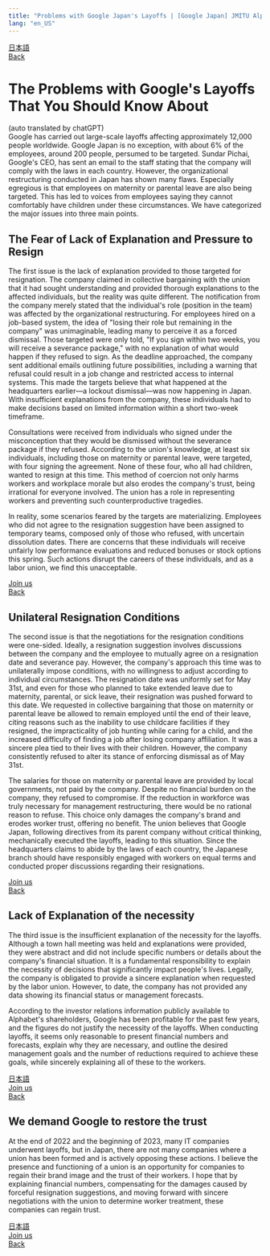 ```yaml
---
title: "Problems with Google Japan's Layoffs | [Google Japan] JMITU Alphabet Union Branch"
lang: "en_US"
---
```


[日本語](policy_layoff_jp.md)  
[Back](en.md#the-problems-with-googles-layoffs-that-you-should-know-about)

# The Problems with Google's Layoffs That You Should Know About
(auto translated by chatGPT)  
Google has carried out large-scale layoffs affecting approximately 12,000 people worldwide. Google Japan is no exception, with about 6% of the employees, around 200 people, persumed to be targeted. Sundar Pichai, Google's CEO, has sent an email to the staff stating that the company will comply with the laws in each country. However, the organizational restructuring conducted in Japan has shown many flaws. Especially egregious is that employees on maternity or parental leave are also being targeted. This has led to voices from employees saying they cannot comfortably have children under these circumstances. We have categorized the major issues into three main points.

## The Fear of Lack of Explanation and Pressure to Resign
The first issue is the lack of explanation provided to those targeted for resignation. The company claimed in collective bargaining with the union that it had sought understanding and provided thorough explanations to the affected individuals, but the reality was quite different. The notification from the company merely stated that the individual's role (position in the team) was affected by the organizational restructuring. For employees hired on a job-based system, the idea of "losing their role but remaining in the company" was unimaginable, leading many to perceive it as a forced dismissal. Those targeted were only told, "If you sign within two weeks, you will receive a severance package," with no explanation of what would happen if they refused to sign. As the deadline approached, the company sent additional emails outlining future possibilities, including a warning that refusal could result in a job change and restricted access to internal systems. This made the targets believe that what happened at the headquarters earlier—a lockout dismissal—was now happening in Japan. With insufficient explanations from the company, these individuals had to make decisions based on limited information within a short two-week timeframe.

Consultations were received from individuals who signed under the misconception that they would be dismissed without the severance package if they refused. According to the union's knowledge, at least six individuals, including those on maternity or parental leave, were targeted, with four signing the agreement. None of these four, who all had children, wanted to resign at this time. This method of coercion not only harms workers and workplace morale but also erodes the company's trust, being irrational for everyone involved. The union has a role in representing workers and preventing such counterproductive tragedies.

In reality, some scenarios feared by the targets are materializing. Employees who did not agree to the resignation suggestion have been assigned to temporary teams, composed only of those who refused, with uncertain dissolution dates. There are concerns that these individuals will receive unfairly low performance evaluations and reduced bonuses or stock options this spring. Such actions disrupt the careers of these individuals, and as a labor union, we find this unacceptable.

[Join us](en.md#join-us)  
[Back](en.md#the-problems-with-googles-layoffs-that-you-should-know-about)  

## Unilateral Resignation Conditions
The second issue is that the negotiations for the resignation conditions were one-sided. Ideally, a resignation suggestion involves discussions between the company and the employee to mutually agree on a resignation date and severance pay. However, the company's approach this time was to unilaterally impose conditions, with no willingness to adjust according to individual circumstances. The resignation date was uniformly set for May 31st, and even for those who planned to take extended leave due to maternity, parental, or sick leave, their resignation was pushed forward to this date. We requested in collective bargaining that those on maternity or parental leave be allowed to remain employed until the end of their leave, citing reasons such as the inability to use childcare facilities if they resigned, the impracticality of job hunting while caring for a child, and the increased difficulty of finding a job after losing company affiliation. It was a sincere plea tied to their lives with their children. However, the company consistently refused to alter its stance of enforcing dismissal as of May 31st.

The salaries for those on maternity or parental leave are provided by local governments, not paid by the company. Despite no financial burden on the company, they refused to compromise. If the reduction in workforce was truly necessary for management restructuring, there would be no rational reason to refuse. This choice only damages the company's brand and erodes worker trust, offering no benefit. The union believes that Google Japan, following directives from its parent company without critical thinking, mechanically executed the layoffs, leading to this situation. Since the headquarters claims to abide by the laws of each country, the Japanese branch should have responsibly engaged with workers on equal terms and conducted proper discussions regarding their resignations.

[Join us](en.md#join-us)  
[Back](en.md#the-problems-with-googles-layoffs-that-you-should-know-about)  

## Lack of Explanation of the necessity
The third issue is the insufficient explanation of the necessity for the layoffs. Although a town hall meeting was held and explanations were provided, they were abstract and did not include specific numbers or details about the company's financial situation. It is a fundamental responsibility to explain the necessity of decisions that significantly impact people's lives. Legally, the company is obligated to provide a sincere explanation when requested by the labor union. However, to date, the company has not provided any data showing its financial status or management forecasts.

According to the investor relations information publicly available to Alphabet's shareholders, Google has been profitable for the past few years, and the figures do not justify the necessity of the layoffs. When conducting layoffs, it seems only reasonable to present financial numbers and forecasts, explain why they are necessary, and outline the desired management goals and the number of reductions required to achieve these goals, while sincerely explaining all of these to the workers.

[日本語](policy_layoff_jp.md)  
[Join us](en.md#join-us)  
[Back](en.md#the-problems-with-googles-layoffs-that-you-should-know-about)  

## We demand Google to restore the trust
At the end of 2022 and the beginning of 2023, many IT companies underwent layoffs, but in Japan, there are not many companies where a union has been formed and is actively opposing these actions. I believe the presence and functioning of a union is an opportunity for companies to regain their brand image and the trust of their workers. I hope that by explaining financial numbers, compensating for the damages caused by forceful resignation suggestions, and moving forward with sincere negotiations with the union to determine worker treatment, these companies can regain trust.

[日本語](policy_layoff_jp.md)  
[Join us](en.md#join-us)  
[Back](en.md#the-problems-with-googles-layoffs-that-you-should-know-about)  